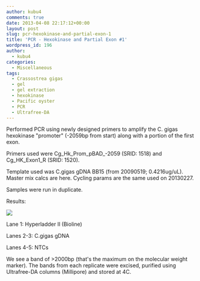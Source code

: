 ```yaml
---
author: kubu4
comments: true
date: 2013-04-08 22:17:12+00:00
layout: post
slug: pcr-hexokinase-and-partial-exon-1
title: 'PCR - Hexokinase and Partial Exon #1'
wordpress_id: 196
author:
  - kubu4
categories:
  - Miscellaneous
tags:
  - Crassostrea gigas
  - gel
  - gel extraction
  - hexokinase
  - Pacific oyster
  - PCR
  - Ultrafree-DA
---
```


Performed PCR using newly designed primers to amplify the C. gigas hexokinase "promoter" (-2059bp from start) along with a portion of the first exon.

Primers used were Cg_Hk_Prom_pBAD_-2059 (SRID: 1518) and Cg_HK_Exon1_R (SRID: 1520).

Template used was C.gigas gDNA BB15 (from 20090519; 0.4216ug/uL). Master mix calcs are here. Cycling params are the same used on 20130227.

Samples were run in duplicate.

Results:

![](http://eagle.fish.washington.edu/Arabidopsis/20130409-01%20Gel.jpg)

Lane 1: Hyperladder II (Bioline)

Lanes 2-3: C.gigas gDNA

Lanes 4-5: NTCs

We see a band of >2000bp (that's the maximum on the molecular weight marker). The bands from each replicate were excised, purified using Ultrafree-DA columns (Millipore) and stored at 4C.
